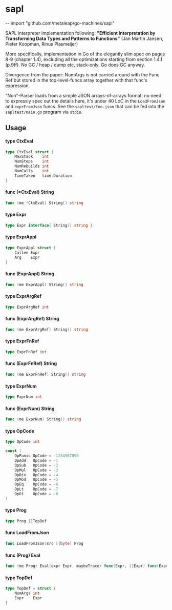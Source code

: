 # sapl
--
    import "github.com/metaleap/go-machines/sapl"

SAPL interpreter implementation following: **"Efficient Interpretation by
Transforming Data Types and Patterns to Functions"** (Jan Martin Jansen, Pieter
Koopman, Rinus Plasmeijer)

More specifically, implementation in Go of the elegantly slim spec on pages 8-9
(chapter 1.4), excluding all the optimizations starting from section 1.4.1
(p.9ff). No GC / heap / dump etc, stack-only. Go does GC anyway.

Divergence from the paper: NumArgs is not carried around with the Func Ref but
stored in the top-level-funcs array together with that func's expression.

"Non"-Parser loads from a simple JSON arrays-of-arrays format: no need to
expressly spec out the details here, it's under 40 LoC in the `LoadFromJson` and
`exprFromJson` funcs. See the `sapltest/foo.json` that can be fed into the
`sapltest/main.go` program via `stdin`.

## Usage

#### type CtxEval

```go
type CtxEval struct {
	MaxStack    int
	NumSteps    int
	NumRebuilds int
	NumCalls    int
	TimeTaken   time.Duration
}
```


#### func (*CtxEval) String

```go
func (me *CtxEval) String() string
```

#### type Expr

```go
type Expr interface{ String() string }
```


#### type ExprAppl

```go
type ExprAppl struct {
	Callee Expr
	Arg    Expr
}
```


#### func (ExprAppl) String

```go
func (me ExprAppl) String() string
```

#### type ExprArgRef

```go
type ExprArgRef int
```


#### func (ExprArgRef) String

```go
func (me ExprArgRef) String() string
```

#### type ExprFnRef

```go
type ExprFnRef int
```


#### func (ExprFnRef) String

```go
func (me ExprFnRef) String() string
```

#### type ExprNum

```go
type ExprNum int
```


#### func (ExprNum) String

```go
func (me ExprNum) String() string
```

#### type OpCode

```go
type OpCode int
```


```go
const (
	OpPanic OpCode = -1234567890
	OpAdd   OpCode = -1
	OpSub   OpCode = -2
	OpMul   OpCode = -3
	OpDiv   OpCode = -4
	OpMod   OpCode = -5
	OpEq    OpCode = -6
	OpLt    OpCode = -7
	OpGt    OpCode = -8
)
```

#### type Prog

```go
type Prog []TopDef
```


#### func  LoadFromJson

```go
func LoadFromJson(src []byte) Prog
```

#### func (Prog) Eval

```go
func (me Prog) Eval(expr Expr, maybeTracer func(Expr, []Expr) func(Expr) Expr) (ret Expr, stats CtxEval)
```

#### type TopDef

```go
type TopDef = struct {
	NumArgs int
	Expr    Expr
}
```
